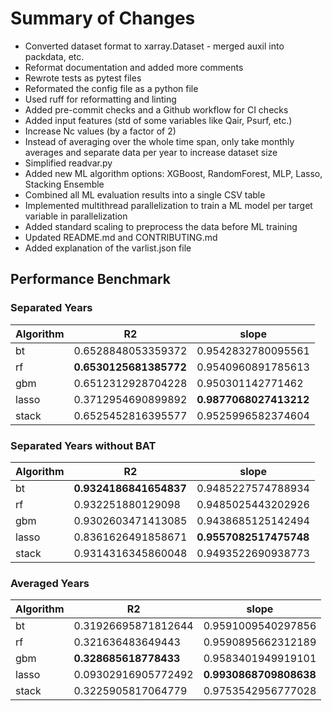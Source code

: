 # Summary of Changes

- Converted dataset format to xarray.Dataset - merged auxil into packdata, etc.
- Reformat documentation and added more comments
- Rewrote tests as pytest files
- Reformated the config file as a python file
- Used ruff for reformatting and linting
- Added pre-commit checks and a Github workflow for CI checks
- Added input features (std of some variables like Qair, Psurf, etc.)
- Increase Nc values (by a factor of 2)
- Instead of averaging over the whole time span, only take monthly averages and separate data per year to increase dataset size
- Simplified readvar.py
- Added new ML algorithm options: XGBoost, RandomForest, MLP, Lasso, Stacking Ensemble
- Combined all ML evaluation results into a single CSV table
- Implemented multithread parallelization to train a ML model per target variable in parallelization
- Added standard scaling to preprocess the data before ML training
- Updated README.md and CONTRIBUTING.md
- Added explanation of the varlist.json file

## Performance Benchmark

### Separated Years
| Algorithm | R2                 | slope              |
|-----------|--------------------|--------------------|
| bt        | 0.6528848053359372 | 0.9542832780095561 |
| rf        | **0.6530125681385772** | 0.9540960891785613 |
| gbm       | 0.6512312928704228 | 0.950301142771462  |
| lasso     | 0.3712954690899892 | **0.9877068027413212** |
| stack     | 0.6525452816395577 | 0.9525996582374604 |

### Separated Years without BAT
| Algorithm | R2                 | slope              |
|-----------|--------------------|--------------------|
|bt|**0.9324186841654837**|0.9485227574788934|
|rf|0.932251880129098|0.9485025443202926|
|gbm|0.9302603471413085|0.9438685125142494|
|lasso|0.8361626491858671|**0.9557082517475748**|
|stack|0.9314316345860048|0.9493522690938773|

### Averaged Years
| Algorithm | R2                 | slope              |
|-----------|--------------------|--------------------|
| bt        | 0.31926695871812644| 0.9591009540297856 |
| rf        | 0.321636483649443  | 0.9590895662312189 |
| gbm       | **0.328685618778433**  | 0.9583401949919101 |
| lasso     | 0.09302916905772492| **0.9930868709808638** |
| stack     | 0.3225905817064779 | 0.9753542956777028 |

